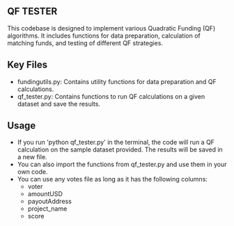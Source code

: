 ## QF TESTER
This codebase is designed to implement various Quadratic Funding (QF) algorithms. It includes functions for data preparation, calculation of matching funds, and testing of different QF strategies.

## Key Files
- fundingutils.py: Contains utility functions for data preparation and QF calculations.
- qf_tester.py: Contains functions to run QF calculations on a given dataset and save the results.

## Usage
- If you run 'python qf_tester.py' in the terminal, the code will run a QF calculation on the sample dataset provided. The results will be saved in a new file. 
- You can also import the functions from qf_tester.py and use them in your own code.
- You can use any votes file as long as it has the following columns: 
  - voter
  - amountUSD
  - payoutAddress
  - project_name
  - score

